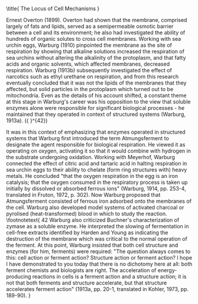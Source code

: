 \title{
The Locus of Cell Mechanisms
}

Ernest Overton (1899). Overton had shown that the membrane, comprised largely of fats and lipids, served as a semipermeable osmotic barrier between a cell and its environment; he also had investigated the ability of hundreds of organic solutes to cross cell membranes. Working with sea urchin eggs, Warburg (1910) pinpointed the membrane as the site of respiration by showing that alkaline solutions increased the respiration of sea urchins without altering the alkalinity of the protoplasm, and that fatty acids and organic solvents, which affected membranes, decreased respiration. Warburg (1913b) subsequently investigated the effect of narcotics such as ethyl urethane on respiration, and from this research eventually concluded that it was not the lipids of the membranes that they affected, but solid particles in the protoplasm which turned out to be mitochondria. Even as the details of his account shifted, a constant theme at this stage in Warburg's career was his opposition to the view that soluble enzymes alone were responsible for significant biological processes - he maintained that they operated in context of structured systems (Warburg, 1913a). \({ }^{42}\)

It was in this context of emphasizing that enzymes operated in structured systems that Warburg first introduced the term Atmungsferment to designate the agent responsible for biological respiration. He viewed it as operating on oxygen, activating it so that it would combine with hydrogen in the substrate undergoing oxidation. Working with Meyerhof, Warburg connected the effect of citric acid and tartaric acid in halting respiration in sea urchin eggs to their ability to chelate (form ring structures with) heavy metals. He concluded "that the oxygen respiration in the egg is an iron catalysis; that the oxygen consumed in the respiratory process is taken up initially by dissolved or absorbed ferrous ions" (Warburg, 1914, pp. 253-4, translated in Fruton, 1972, p. 302). Now Warburg proposed that Atmungsferment consisted of ferrous iron adsorbed onto the membranes of the cell. Warburg also developed model systems of activated charcoal or pyrolised (heat-transformed) blood in which to study the reaction.
\footnotetext{
42 Warburg also criticized Buchner's characterization of zymase as a soluble enzyme. He interpreted the slowing of fermentation in cell-free extracts identified by Harden and Young as indicating the destruction of the membrane which was critical to the normal operation of the ferment. At this point, Warburg insisted that both cell structure and enzymes (for him, ferments) were required: "The question always comes to this: cell action or ferment action? Structure action or ferment action? I hope I have demonstrated to you today that there is no dichotomy here at all: both ferment chemists and biologists are right. The acceleration of energy-producing reactions in cells is a ferment action and a structure action; it is not that both ferments and structure accelerate, but that structure accelerates ferment action" (1913a, pp. 20-1, translated in Kohler, 1973, pp. 189-90).
}